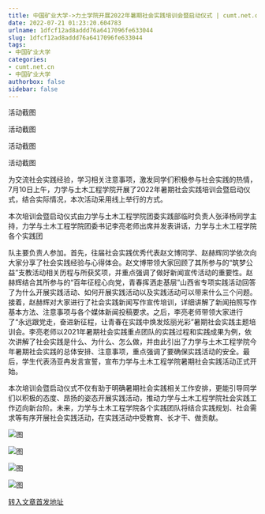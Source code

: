 ```yaml
---
title: 中国矿业大学->力土学院开展2022年暑期社会实践培训会暨启动仪式 | cumt.net.cn
date: 2022-07-21 01:23:20.604783
urlname: 1dfcf12ad8addd76a6417096fe633044
slug: 1dfcf12ad8addd76a6417096fe633044
tags: 
- 中国矿业大学
categories:
- cumt.net.cn
- 中国矿业大学
authorbox: false
sidebar: false
---
```

活动截图

活动截图

活动截图

活动截图

为交流社会实践经验，学习相关注意事项，激发同学们积极参与社会实践的热情，7月10日上午，力学与土木工程学院开展了2022年暑期社会实践培训会暨启动仪式，结合实际情况，本次活动采用线上举行的方式。

本次培训会暨启动仪式由力学与土木工程学院团委实践部临时负责人张泽杨同学主持，力学与土木工程学院团委书记李亮老师出席并发表讲话，力学与土木工程学院各个实践团
<!--more-->
队主要负责人参加。首先，往届社会实践优秀代表赵文博同学、赵赫辉同学依次向大家分享了社会实践经验与心得体会。赵文博带领大家回顾了其所参与的“筑梦公益”支教活动相关历程与所获奖项，并重点强调了做好新闻宣传活动的重要性。赵赫辉结合其所参与的“百年征程心向党，青春挥洒走基层”山西省专项实践活动回答了为什么开展实践活动、如何开展实践活动以及实践活动可以带来什么三个问题。接着，赵赫辉对大家进行了社会实践新闻写作宣传培训，详细讲解了新闻拍照写作基本方法、注意事项与各个媒体新闻投稿要求。之后，李亮老师带领大家进行了“永远跟党走，奋进新征程，让青春在实践中焕发炫丽光彩”暑期社会实践主题培训会。李亮老师以2021年暑期社会实践重点团队的实践过程和实践成果为例，依次讲解了社会实践是什么、为什么、怎么做，并由此引出了力学与土木工程学院今年暑期社会实践的总体安排、注意事项，重点强调了要确保实践活动的安全。最后，学生代表汤亚冉发言宣誓，宣布力学与土木工程学院暑期社会实践活动正式开始。

本次培训会暨启动仪式不仅有助于明确暑期社会实践相关工作安排，更能引导同学们以积极的态度、昂扬的姿态开展实践活动，推动力学与土木工程学院社会实践工作迈向新台阶。未来，力学与土木工程学院各个实践团队将结合实践规划、社会需求等有序开展社会实践活动，在实践活动中受教育、长才干、做贡献。

![图](http://xwzx.cumt.edu.cn/_upload/article/images/22/e0/5283c1404e4b88c29d41b8c4176c/f449b2d8-fbc7-44ee-870e-d8ead1b7ae5a.jpg)

![图](http://xwzx.cumt.edu.cn/_upload/article/images/22/e0/5283c1404e4b88c29d41b8c4176c/4564a863-7c55-4b91-abb5-898990d02cc2.jpg)

![图](http://xwzx.cumt.edu.cn/_upload/article/images/22/e0/5283c1404e4b88c29d41b8c4176c/4347fcdf-57e9-49d7-8290-25381f34939c.jpg)

![图](http://xwzx.cumt.edu.cn/_upload/article/images/22/e0/5283c1404e4b88c29d41b8c4176c/6da035b1-acbd-4e7e-94b9-735ed5b2d04e.jpg)

[转入文章首发地址](http://xwzx.cumt.edu.cn/92/82/c523a627330/page.htm)